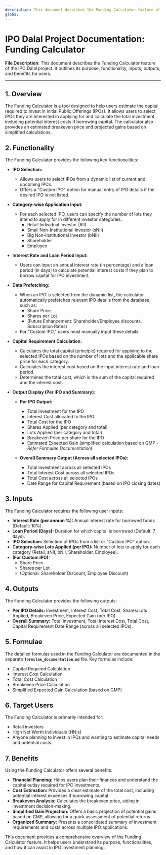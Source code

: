 ```yaml
---
description: This document describes the Funding Calculator feature of the IPO Dalal project. It outlines its purpose, functionality, inputs, outputs, and benefits for users
globs: 
---
```

# IPO Dalal Project Documentation: Funding Calculator

**File Description:** This document describes the Funding Calculator feature of the IPO Dalal project. It outlines its purpose, functionality, inputs, outputs, and benefits for users.

---

## 1. Overview

The Funding Calculator is a tool designed to help users estimate the capital required to invest in Initial Public Offerings (IPOs). It allows users to select IPOs they are interested in applying for and calculate the total investment, including potential interest costs if borrowing capital. The calculator also provides an estimated breakeven price and projected gains based on simplified calculations.

## 2. Functionality

The Funding Calculator provides the following key functionalities:

*   **IPO Selection:**
    *   Allows users to select IPOs from a dynamic list of current and upcoming IPOs.
    *   Offers a "Custom IPO" option for manual entry of IPO details if the desired IPO is not listed.

*   **Category-wise Application Input:**
    *   For each selected IPO, users can specify the number of lots they intend to apply for in different investor categories:
        *   Retail Individual Investor (RII)
        *   Small Non-Institutional Investor (sNII)
        *   Big Non-Institutional Investor (bNII)
        *   Shareholder
        *   Employee

*   **Interest Rate and Loan Period Input:**
    *   Users can input an annual interest rate (in percentage) and a loan period (in days) to calculate potential interest costs if they plan to borrow capital for IPO investment.

*   **Data Prefetching:**
    *   When an IPO is selected from the dynamic list, the calculator automatically prefetches relevant IPO details from the database, such as:
        *   Share Price
        *   Shares per Lot
        *   (Future Enhancement: Shareholder/Employee discounts, Subscription Rates)
    *   For "Custom IPO," users must manually input these details.

*   **Capital Requirement Calculation:**
    *   Calculates the total capital (principle) required for applying to the selected IPOs based on the number of lots and the applicable share price for each category.
    *   Calculates the interest cost based on the input interest rate and loan period.
    *   Determines the total cost, which is the sum of the capital required and the interest cost.

*   **Output Display (Per IPO and Summary):**
    *   **Per IPO Output:**
        *   Total Investment for the IPO
        *   Interest Cost allocated to the IPO
        *   Total Cost for the IPO
        *   Shares Applied (per category and total)
        *   Lots Applied (per category and total)
        *   Breakeven Price per share for the IPO
        *   Estimated Expected Gain (simplified calculation based on GMP - *Refer Formulae Documentation*)

    *   **Overall Summary Output (Across all selected IPOs):**
        *   Total Investment across all selected IPOs
        *   Total Interest Cost across all selected IPOs
        *   Total Cost across all selected IPOs
        *   Date Range for Capital Requirement (based on IPO closing dates)

## 3. Inputs

The Funding Calculator requires the following user inputs:

*   **Interest Rate (per annum %):**  Annual interest rate for borrowed funds (Default: 10%).
*   **Loan Period (Days):** Duration for which capital is borrowed (Default: 7 days).
*   **IPO Selection:** Selection of IPOs from a list or "Custom IPO" option.
*   **Category-wise Lots Applied (per IPO):** Number of lots to apply for each category (Retail, sNII, bNII, Shareholder, Employee).
*   **(For Custom IPO):**
    *   Share Price
    *   Shares per Lot
    *   (Optional: Shareholder Discount, Employee Discount)

## 4. Outputs

The Funding Calculator provides the following outputs:

*   **Per IPO Details:** Investment, Interest Cost, Total Cost, Shares/Lots Applied, Breakeven Price, Expected Gain (per IPO).
*   **Overall Summary:** Total Investment, Total Interest Cost, Total Cost, Capital Requirement Date Range (across all selected IPOs).

## 5. Formulae

The detailed formulas used in the Funding Calculator are documented in the separate **`formulae_documentation.md`** file. Key formulas include:

*   Capital Required Calculation
*   Interest Cost Calculation
*   Total Cost Calculation
*   Breakeven Price Calculation
*   Simplified Expected Gain Calculation (based on GMP)

## 6. Target Users

The Funding Calculator is primarily intended for:

*   Retail investors
*   High Net Worth Individuals (HNIs)
*   Anyone planning to invest in IPOs and wanting to estimate capital needs and potential costs.

## 7. Benefits

Using the Funding Calculator offers several benefits:

*   **Financial Planning:** Helps users plan their finances and understand the capital outlay required for IPO investments.
*   **Cost Estimation:**  Provides a clear estimate of the total cost, including potential interest expenses if borrowing capital.
*   **Breakeven Analysis:** Calculates the breakeven price, aiding in investment decision-making.
*   **Simplified Gain Projection:** Offers a basic projection of potential gains based on GMP, allowing for a quick assessment of potential returns.
*   **Organized Summary:** Presents a consolidated summary of investment requirements and costs across multiple IPO applications.

This document provides a comprehensive overview of the Funding Calculator feature. It helps users understand its purpose, functionalities, and how it can assist in IPO investment planning.